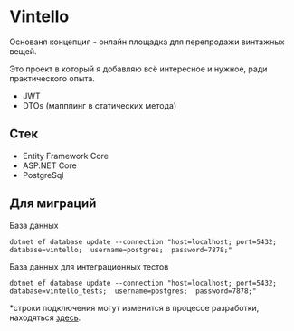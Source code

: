 # Vintello
Основаня концепция - онлайн площадка для перепродажи винтажных вещей.

Это проект в который я добавляю всё интересное и нужное, ради практического опыта. 
* JWT
* DTOs (мапппинг в статических метода)

## Стек
* Entity Framework Core
* ASP.NET Core
* PostgreSql

## Для миграций
База данных
```pwd
dotnet ef database update --connection "host=localhost; port=5432; database=vintello;  username=postgres;  password=7878;"
```
База данных для интеграционных тестов
```pwd
dotnet ef database update --connection "host=localhost; port=5432; database=vintello_tests;  username=postgres;  password=7878;"
```
*строки подключения могут изменится в процессе разработки, находяться [здесь](./Vintello.Web.Api/appsettings.json).
